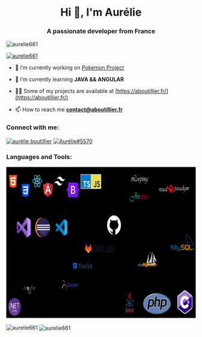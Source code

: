 <h1 align="center">Hi 👋, I'm Aurélie</h1>
<h3 align="center">A passionate developer from France</h3>

<p align="left"> <img src="https://komarev.com/ghpvc/?username=aurelie661&label=Profile%20views&color=0e75b6&style=flat" alt="aurelie661" /> </p>

<p align="left"> <a href="https://github.com/ryo-ma/github-profile-trophy"><img src="https://github-profile-trophy.vercel.app/?username=aurelie661" alt="aurelie661" /></a> </p>

- 🔭 I’m currently working on [Pokemon Project](https://github.com/aurelie661/ANGULAR-PROJECT/tree/master/projet%20pokemon)

- 🌱 I’m currently learning **JAVA && ANGULAR**

- 👨‍💻 Some of my projects are available at [https://aboutillier.fr/](https://aboutillier.fr/)

- 📫 How to reach me **contact@aboutillier.fr**

<h3 align="left">Connect with me:</h3>
<p align="left">
<a href="https://linkedin.com/in/aurélie boutillier" target="blank"><img align="center" src="https://raw.githubusercontent.com/rahuldkjain/github-profile-readme-generator/master/src/images/icons/Social/linked-in-alt.svg" alt="aurélie boutillier" height="30" width="40" /></a>
<a href="https://discord.gg/Aurélie#5570" target="blank"><img align="center" src="https://raw.githubusercontent.com/rahuldkjain/github-profile-readme-generator/master/src/images/icons/Social/discord.svg" alt="Aurélie#5570" height="30" width="40" /></a>
</p>

<h3 align="left">Languages and Tools:</h3>

<img src="LanguagesAndToolsImage.png" alt="Languages and tools" width="900" height="400"/>

<p><img align="left" src="https://github-readme-stats.vercel.app/api/top-langs?username=aurelie661&show_icons=true&locale=en&layout=compact" alt="aurelie661" /></p>

<p>&nbsp;<img align="center" src="https://github-readme-stats.vercel.app/api?username=aurelie661&show_icons=true&locale=en" alt="aurelie661" /></p>

